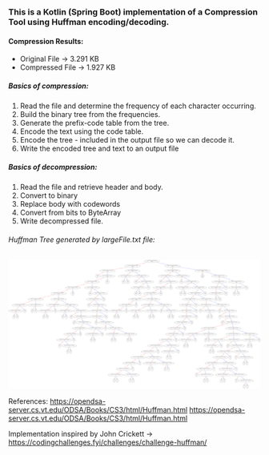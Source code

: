 ### This is a Kotlin (Spring Boot) implementation of a Compression Tool using Huffman encoding/decoding.

#### Compression Results:

* Original File -> 3.291 KB
* Compressed File -> 1.927 KB

##### Basics of compression:

1. Read the file and determine the frequency of each character occurring.
2. Build the binary tree from the frequencies.
3. Generate the prefix-code table from the tree.
4. Encode the text using the code table.
5. Encode the tree - included in the output file so we can decode it.
6. Write the encoded tree and text to an output file

##### Basics of decompression:

1. Read the file and retrieve header and body.
2. Convert to binary
3. Replace body with codewords
4. Convert from bits to ByteArray
5. Write decompressed file.

###### Huffman Tree generated by largeFile.txt file:

![](src/main/resources/graphviz.svg)

References:
https://opendsa-server.cs.vt.edu/ODSA/Books/CS3/html/Huffman.html
https://opendsa-server.cs.vt.edu/ODSA/Books/CS3/html/Huffman.html

Implementation inspired by John Crickett -> https://codingchallenges.fyi/challenges/challenge-huffman/
